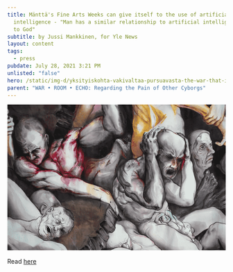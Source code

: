 ```yaml
---
title: Mänttä's Fine Arts Weeks can give itself to the use of artificial
  intelligence - "Man has a similar relationship to artificial intelligence as
  to God"
subtitle: by Jussi Mankkinen, for Yle News
layout: content
tags:
  - press
pubdate: July 28, 2021 3:21 PM
unlisted: "false"
hero: /static/img-d/yksityiskohta-vakivaltaa-pursuavasta-the-war-that-is-coming-is-not-the-last-one-part-i-press-image-photograph-by-jussi-mankkinen-for-yle_2021.png
parent: "WAR • ROOM • ECHO: Regarding the Pain of Other Cyborgs"
---
```

![](/static/img-d/yksityiskohta-vakivaltaa-pursuavasta-the-war-that-is-coming-is-not-the-last-one-part-i-press-image-photograph-by-jussi-mankkinen-for-yle_2021.png "Yksityiskohta väkivaltaa pursuavasta | The war that is coming is not the last one – part I, photograph by Jussi Mankkinen for Yle, 2021")

Read [here](https://yle.fi/uutiset/3-12027129)
